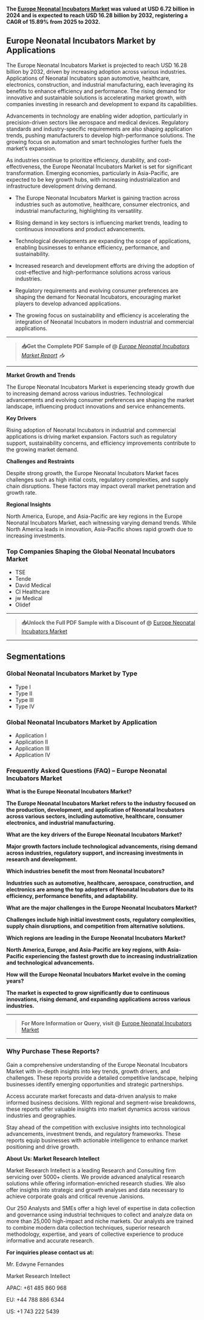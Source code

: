<p><strong>The <a href="https://www.marketresearchintellect.com/download-sample/?rid=1065434&amp;utm_source=Pulse-April-Europe&amp;utm_medium=852">Europe Neonatal Incubators Market</a> was valued at USD 6.72 billion in 2024 and is expected to reach USD 16.28 billion by 2032, registering a CAGR of 15.89% from 2025 to 2032.</strong></p><h2>Europe Neonatal Incubators Market by Applications&nbsp;</h2><p><p>The Europe Neonatal Incubators Market is projected to reach USD 16.28 billion by 2032, driven by increasing adoption across various industries. Applications of Neonatal Incubators span automotive, healthcare, electronics, construction, and industrial manufacturing, each leveraging its benefits to enhance efficiency and performance. The rising demand for innovative and sustainable solutions is accelerating market growth, with companies investing in research and development to expand its capabilities.</p><p>Advancements in technology are enabling wider adoption, particularly in precision-driven sectors like aerospace and medical devices. Regulatory standards and industry-specific requirements are also shaping application trends, pushing manufacturers to develop high-performance solutions. The growing focus on automation and smart technologies further fuels the market&rsquo;s expansion.</p><p>As industries continue to prioritize efficiency, durability, and cost-effectiveness, the Europe Neonatal Incubators Market is set for significant transformation. Emerging economies, particularly in Asia-Pacific, are expected to be key growth hubs, with increasing industrialization and infrastructure development driving demand.</p></p><ul><li><p>The Europe Neonatal Incubators Market is gaining traction across industries such as automotive, healthcare, consumer electronics, and industrial manufacturing, highlighting its versatility.</p></li><li><p>Rising demand in key sectors is influencing market trends, leading to continuous innovations and product advancements.</p></li><li><p>Technological developments are expanding the scope of applications, enabling businesses to enhance efficiency, performance, and sustainability.</p></li><li><p>Increased research and development efforts are driving the adoption of cost-effective and high-performance solutions across various industries.</p></li><li><p>Regulatory requirements and evolving consumer preferences are shaping the demand for Neonatal Incubators, encouraging market players to develop advanced applications.</p></li><li><p>The growing focus on sustainability and efficiency is accelerating the integration of Neonatal Incubators in modern industrial and commercial applications.</p></li></ul><hr /><blockquote><p><strong><span class="font-[700]">📥Get the Complete PDF Sample of @ </span></strong><em><span class="font-[700]"><a href="https://www.marketresearchintellect.com/download-sample/?rid=1065434&amp;utm_source=Pulse-April-Europe&amp;utm_medium=852" target="_blank" data-tracking-control-name="article-ssr-frontend-pulse_little-text-block" data-tracking-will-navigate="" data-test-link="">Europe Neonatal Incubators Market Report</a>&nbsp;📥</span></em></p></blockquote><hr /><p class="" data-start="77" data-end="360"><strong data-start="77" data-end="105">Market Growth and Trends</strong></p><p class="" data-start="77" data-end="360">The Europe Neonatal Incubators Market is experiencing steady growth due to increasing demand across various industries. Technological advancements and evolving consumer preferences are shaping the market landscape, influencing product innovations and service enhancements.</p><p class="" data-start="362" data-end="606"><strong data-start="362" data-end="377">Key Drivers</strong></p><p class="" data-start="362" data-end="606">Rising adoption of Neonatal Incubators in industrial and commercial applications is driving market expansion. Factors such as regulatory support, sustainability concerns, and efficiency improvements contribute to the growing market demand.</p><p class="" data-start="608" data-end="849"><strong data-start="608" data-end="637">Challenges and Restraints</strong></p><p class="" data-start="608" data-end="849">Despite strong growth, the Europe Neonatal Incubators Market faces challenges such as high initial costs, regulatory complexities, and supply chain disruptions. These factors may impact overall market penetration and growth rate.</p><p class="" data-start="851" data-end="1095"><strong data-start="851" data-end="872">Regional Insights</strong></p><p class="" data-start="851" data-end="1095">North America, Europe, and Asia-Pacific are key regions in the Europe Neonatal Incubators Market, each witnessing varying demand trends. While North America leads in innovation, Asia-Pacific shows rapid growth due to increasing investments.</p><p><h3>Top Companies Shaping the Global Neonatal Incubators Market </h3><ul><li>TSE</li><li>Tende</li><li>David Medical</li><li>CI Healthcare</li><li>jw Medical</li><li>Olidef</li></ul></p><hr /><blockquote><p><strong>📥Unlock the Full PDF Sample with a Discount of @</strong> <a href="https://www.marketresearchintellect.com/ask-for-discount/?rid=1065434&amp;utm_source=Pulse-April-Europe&amp;utm_medium=852">Europe Neonatal Incubators Market</a></p></blockquote><hr /><p><h2>Segmentations</h2><h3>Global Neonatal Incubators Market by Type</h3><ul><li>Type I</li><li>Type II</li><li>Type III</li><li>Type IV</li></ul><h3>Global Neonatal Incubators Market by Application</h3><ul><li>Application I</li><li>Application II</li><li>Application III</li><li>Application IV</li></ul></p><h3><strong>Frequently Asked Questions (FAQ) &ndash; Europe Neonatal Incubators Market</strong></h3><p><strong>What is the Europe Neonatal Incubators Market?</strong></p><p><strong>The Europe Neonatal Incubators Market refers to the industry focused on the production, development, and application of Neonatal Incubators across various sectors, including automotive, healthcare, consumer electronics, and industrial manufacturing.</strong></p><p><strong>What are the key drivers of the Europe Neonatal Incubators Market?</strong></p><p><strong>Major growth factors include technological advancements, rising demand across industries, regulatory support, and increasing investments in research and development.</strong></p><p><strong>Which industries benefit the most from Neonatal Incubators?</strong></p><p><strong>Industries such as automotive, healthcare, aerospace, construction, and electronics are among the top adopters of Neonatal Incubators due to its efficiency, performance benefits, and adaptability.</strong></p><p><strong>What are the major challenges in the Europe Neonatal Incubators Market?</strong></p><p><strong>Challenges include high initial investment costs, regulatory complexities, supply chain disruptions, and competition from alternative solutions.</strong></p><p><strong>Which regions are leading in the Europe Neonatal Incubators Market?</strong></p><p><strong>North America, Europe, and Asia-Pacific are key regions, with Asia-Pacific experiencing the fastest growth due to increasing industrialization and technological advancements.</strong></p><p><strong>How will the Europe Neonatal Incubators Market evolve in the coming years?</strong></p><p><strong>The market is expected to grow significantly due to continuous innovations, rising demand, and expanding applications across various industries.</strong></p><hr /><blockquote><p><span class="font-[700]"><strong>For More Information or Query, visit&nbsp;@</strong>&nbsp;</span><span class="font-[700]"><a href="https://www.marketresearchintellect.com/product/neonatal-incubators-market/?utm_source=Linkedin&utm_medium=852" target="_blank" data-tracking-control-name="article-ssr-frontend-pulse_little-text-block" data-tracking-will-navigate="" data-test-link="">Europe Neonatal Incubators Market</a></span></p></blockquote><hr /><h3><strong data-start="0" data-end="31">Why Purchase These Reports?</strong></h3><p class="" data-start="35" data-end="297">Gain a comprehensive understanding of the Europe Neonatal Incubators Market with in-depth insights into key trends, growth drivers, and challenges. These reports provide a detailed competitive landscape, helping businesses identify emerging opportunities and strategic partnerships.</p><p class="" data-start="299" data-end="540">Access accurate market forecasts and data-driven analysis to make informed business decisions. With regional and segment-wise breakdowns, these reports offer valuable insights into market dynamics across various industries and geographies.</p><p class="" data-start="542" data-end="784">Stay ahead of the competition with exclusive insights into technological advancements, investment trends, and regulatory frameworks. These reports equip businesses with actionable intelligence to enhance market positioning and drive growth.</p><p><strong><span class="font-[700]">About Us: Market Research Intellect</span></strong></p><p><span class="">Market Research Intellect is a leading Research and Consulting firm servicing over 5000+ clients. We provide advanced analytical research solutions while offering information-enriched research studies.&nbsp;</span>We also offer insights into strategic and growth analyses and data necessary to achieve corporate goals and critical revenue Janisions.</p><p><span class="">Our 250 Analysts and SMEs offer a high level of expertise in data collection and governance using industrial techniques to collect and analyze data on more than 25,000 high-impact and niche markets. Our analysts are trained to combine modern data collection techniques, superior research methodology, expertise, and years of collective experience to produce informative and accurate research.</span></p><p><strong>For inquiries please contact us at:</strong></p><p>Mr. Edwyne Fernandes</p><p>Market Research Intellect</p><p>APAC: +61 485 860 968</p><p>EU: +44 788 886 6344</p><p>US: +1 743 222 5439</p>